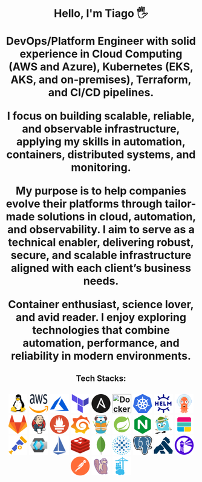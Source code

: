 <h1 align="center">
Hello, I'm Tiago 🖐️
    
  DevOps/Platform Engineer with solid experience in Cloud Computing (AWS and Azure), Kubernetes (EKS, AKS, and on-premises), Terraform, and CI/CD pipelines.

  I focus on building scalable, reliable, and observable infrastructure, applying my skills in automation, containers, distributed systems, and monitoring.

  My purpose is to help companies evolve their platforms through tailor-made solutions in cloud, automation, and observability. I aim to serve as a technical enabler, delivering robust, secure, and scalable infrastructure aligned with each client’s business needs.

  Container enthusiast, science lover, and avid reader. I enjoy exploring technologies that combine automation, performance, and reliability in modern environments.
  
<h2 align="center">
Tech Stacks:
<h2/>
  
<p align="center">
  <img src="https://raw.githubusercontent.com/devicons/devicon/master/icons/linux/linux-original.svg" height="50" width="50" title="Linux">
  <img src="https://raw.githubusercontent.com/Paulino02/logos.svg/master/amazon-web-services-2.svg" height="50" width="50" title="AWS">
  <img src="https://raw.githubusercontent.com/Paulino02/logos.svg/master/microsoft_azure-icon.svg" height="50" width="50" title="Azure">
  <img src="https://raw.githubusercontent.com/Paulino02/logos.svg/master/terraformio-icon.svg" height="50" width="50" title="Terraform">
  <img src="https://raw.githubusercontent.com/Paulino02/logos.svg/master/ansible-icon.svg" height="50" width="50" title="Ansible">
  <img src="https://cdn.jsdelivr.net/gh/devicons/devicon/icons/docker/docker-original-wordmark.svg" height="50" width="50" title="Docker">
  <img src="https://raw.githubusercontent.com/kubernetes/kubernetes/master/logo/logo.svg" height="50" width="50" title="Kubernetes">
  <img src="https://raw.githubusercontent.com/Paulino02/logos.svg/master/helmsh-icon.svg" height="50" width="50" title="Helm">
  <img src="https://raw.githubusercontent.com/Paulino02/logos.svg/master/argoprojio-icon.svg" height="50" width="50" title="Argo">
  <img src="https://raw.githubusercontent.com/Paulino02/logos.svg/master/gitlab.svg" height="50" width="50" title="Gitlab">
  <img src="https://raw.githubusercontent.com/Paulino02/logos.svg/master/jenkins-icon.svg" height="50" width="50" title="Jenkins">
  <img src="https://raw.githubusercontent.com/Paulino02/logos.svg/master/prometheus.svg" height="50" width="50" title="Prometheus">
  <img src="https://raw.githubusercontent.com/Paulino02/logos.svg/master/grafana.svg" height="50" width="50" title="Grafana">
  <img src="https://raw.githubusercontent.com/Paulino02/logos.svg/master/traefikio-icon.svg" height="50" width="50" title="Traefik">
  <img src="https://raw.githubusercontent.com/Paulino02/logos.svg/master/icons8-logotipo-da-primavera.svg" height="50" width="50" title="Springboot">
  <img src="https://raw.githubusercontent.com/Paulino02/logos.svg/master/nginx-icon.svg" height="50" width="50" title="Nginx">
  <img src="https://raw.githubusercontent.com/Paulino02/logos.svg/master/jaegertracingio-icon.svg" height="50" width="50" title="Jaeger">
  <img src="https://raw.githubusercontent.com/Paulino02/logos.svg/master/elastic-stack.svg" height="50" width="50" title="Elk-stack">
  <img src="https://raw.githubusercontent.com/Paulino02/logos.svg/master/OpenTelemetry.svg" height="50" width="50" title="Opentelemetry">
  <img src="https://raw.githubusercontent.com/Paulino02/logos.svg/master/icons8-keycloak-48.png" height="50" width="50" title="Keycloak">
  <img src="https://raw.githubusercontent.com/Paulino02/logos.svg/master/istioio-icon.svg" height="50" width="50" title="Istio">
  <img src="https://raw.githubusercontent.com/Paulino02/logos.svg/master/redis-icon.svg" height="50" width="50" title="Redis">
  <img src="https://raw.githubusercontent.com/Paulino02/logos.svg/master/mongodb-icon.svg" height="50" width="50" title="MongoDB">
  <img src="https://raw.githubusercontent.com/Paulino02/logos.svg/master/haproxy-icon.svg" height="50" width="50" title="HAProxy">
  <img src="https://raw.githubusercontent.com/Paulino02/logos.svg/master/postgresql.svg" height="50" width="50" title="Postgresql">
  <img src="https://raw.githubusercontent.com/Paulino02/logos.svg/master/konghq-icon.svg" height="50" width="50" title="Kong gateway">
  <img src="https://raw.githubusercontent.com/Paulino02/logos.svg/master/goharborio-icon.svg" height="50" width="50" title="Harbor">
  <img src="https://raw.githubusercontent.com/Paulino02/logos.svg/master/postman-icon-svgrepo-com.svg" height="50" width="50" title="Postman">
  <img src="https://raw.githubusercontent.com/Paulino02/logos.svg/master/icons8-dbeaver-64.png" height="50" width="50" title="Dbeaver">
  <img src="https://raw.githubusercontent.com/Paulino02/logos.svg/master/Portainer.svg" height="50" width="50" title="Portainer">
  </p>
